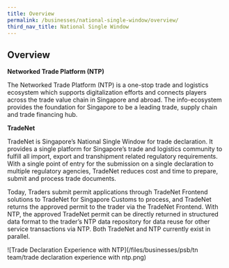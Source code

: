 ```yaml
---
title: Overview
permalink: /businesses/national-single-window/overview/
third_nav_title: National Single Window
---
```


## Overview

**Networked Trade Platform (NTP)**

The Networked Trade Platform  (NTP) is a one-stop trade and logistics ecosystem which supports digitalization efforts and connects players across the trade value chain in Singapore and abroad. The info-ecosystem provides the foundation for Singapore to be a leading trade, supply chain and trade financing hub.

 

**TradeNet**

TradeNet is Singapore’s National Single Window for trade declaration. It provides a single platform for Singapore’s trade and logistics community to fulfill all import, export and transhipment related regulatory requirements. With a single point of entry for the submission on a single declaration to multiple regulatory agencies, TradeNet reduces cost and time to prepare, submit and process trade documents.

Today, Traders submit permit applications through TradeNet Frontend solutions to TradeNet for Singapore Customs to process, and TradeNet returns the approved permit to the trader via the TradeNet Frontend. With NTP, the approved TradeNet permit can be directly returned in structured data format to the trader’s NTP data repository for data reuse for other service transactions via NTP. Both TradeNet and NTP currently exist in parallel.

![Trade Declaration Experience with NTP](/files/businesses/psb/tn team/trade declaration experience with ntp.png)
